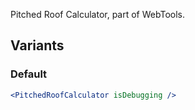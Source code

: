 Pitched Roof Calculator, part of WebTools.

## Variants

### Default

```jsx
<PitchedRoofCalculator isDebugging />
```
